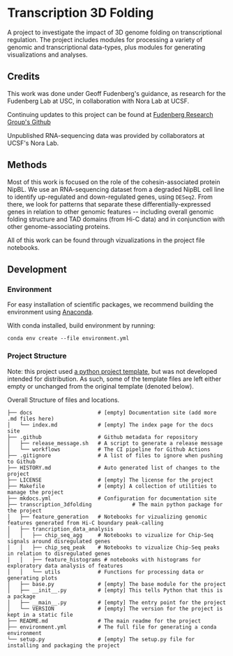 
# Transcription 3D Folding

A project to investigate the impact of 3D genome folding on transcriptional regulation. The project includes modules for processing a variety of genomic and transcriptional data-types, plus modules for generating visualizations and analyses.


## Credits

This work was done under Geoff Fudenberg's guidance, as research for the Fudenberg Lab at USC, in collaboration with Nora Lab at UCSF.

Continuing updates to this project can be found at [Fudenberg Research Group's Github](https://github.com/Fudenberg-Research-Group/transcription_3Dfolding/)

Unpublished RNA-sequencing data was provided by collaborators at UCSF's Nora Lab. 

## Methods

Most of this work is focused on the role of the cohesin-associated protein NipBL. We use an RNA-sequencing dataset from a degraded NipBL cell line to identify up-regulated and down-regulated genes, using `DESeq2`. From there, we look for patterns that separate these differentially-expressed genes in relation to other genomic features -- including overall genomic folding structure and TAD domains (from Hi-C data) and in conjunction with other genome-associating proteins.

All of this work can be found through vizualizations in the project file notebooks.

## Development

### Environment

For easy installation of scientific packages, we recommend building the environment using [Anaconda](https://docs.anaconda.com/free/anaconda/install/index.html).

With conda installed, build environment by running:

`conda env create --file environment.yml`


### Project Structure

Note: this project used [a python project template](https://github.com/rochacbruno/python-project-template/generate), but was not developed intended for distribution. As such, some of the template files are left either empty or unchanged from the original template (denoted below).

Overall Structure of files and locations.


```text
├── docs                     # [empty] Documentation site (add more .md files here)
│   └── index.md             # [empty] The index page for the docs site
├── .github                  # Github metadata for repository
│   ├── release_message.sh   # A script to generate a release message
│   └── workflows            # The CI pipeline for Github Actions
├── .gitignore               # A list of files to ignore when pushing to Github
├── HISTORY.md               # Auto generated list of changes to the project
├── LICENSE                  # [empty] The license for the project
├── Makefile                 # [empty] A collection of utilities to manage the project
├── mkdocs.yml               # Configuration for documentation site
├── transcription_3dfolding             # The main python package for the project
│   ├── feature_generation   # Notebooks for vizualizing genomic features generated from Hi-C boundary peak-calling
│   ├── trancription_data_analysis
│   │   ├── chip_seq_agg     # Notebooks to vizualize for Chip-Seq signals around disregulated genes
│   │   ├── chip_seq_peak    # Notebooks to vizualize Chip-Seq peaks in relation to disregulated genes
│   │   ├── feature_histograms # notebooks with histograms for exploratory data analysis of features
│   │   └── utils            # Functions for processing data or generating plots
│   ├── base.py              # [empty] The base module for the project
│   ├── __init__.py          # [empty] This tells Python that this is a package
│   ├── __main__.py          # [empty] The entry point for the project
│   └── VERSION              # [empty] The version for the project is kept in a static file
├── README.md                # The main readme for the project
├── environment.yml          # The full file for generating a conda environment
└── setup.py                 # [empty] The setup.py file for installing and packaging the project
```



